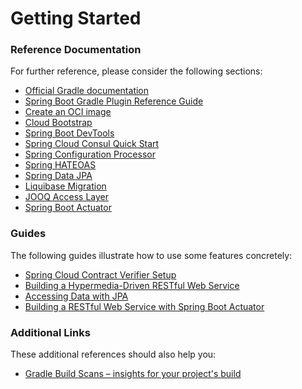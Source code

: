 # Getting Started

### Reference Documentation

For further reference, please consider the following sections:

* [Official Gradle documentation](https://docs.gradle.org)
* [Spring Boot Gradle Plugin Reference Guide](https://docs.spring.io/spring-boot/docs/2.6.5-SNAPSHOT/gradle-plugin/reference/html/)
* [Create an OCI image](https://docs.spring.io/spring-boot/docs/2.6.5-SNAPSHOT/gradle-plugin/reference/html/#build-image)
* [Cloud Bootstrap](https://spring.io/projects/spring-cloud-commons)
* [Spring Boot DevTools](https://docs.spring.io/spring-boot/docs/2.6.4/reference/htmlsingle/#using-boot-devtools)
* [Spring Cloud Consul Quick Start](https://docs.spring.io/spring-cloud-consul/docs/current/reference/html/#distributed-configuration-usage)
* [Spring Configuration Processor](https://docs.spring.io/spring-boot/docs/2.6.4/reference/htmlsingle/#configuration-metadata-annotation-processor)
* [Spring HATEOAS](https://docs.spring.io/spring-boot/docs/2.6.4/reference/htmlsingle/#boot-features-spring-hateoas)
* [Spring Data JPA](https://docs.spring.io/spring-boot/docs/2.6.4/reference/htmlsingle/#boot-features-jpa-and-spring-data)
* [Liquibase Migration](https://docs.spring.io/spring-boot/docs/2.6.4/reference/htmlsingle/#howto-execute-liquibase-database-migrations-on-startup)
* [JOOQ Access Layer](https://docs.spring.io/spring-boot/docs/2.6.4/reference/htmlsingle/#boot-features-jooq)
* [Spring Boot Actuator](https://docs.spring.io/spring-boot/docs/2.6.4/reference/htmlsingle/#production-ready)

### Guides

The following guides illustrate how to use some features concretely:

* [Spring Cloud Contract Verifier Setup](https://cloud.spring.io/spring-cloud-contract/spring-cloud-contract.html#_spring_cloud_contract_verifier_setup)
* [Building a Hypermedia-Driven RESTful Web Service](https://spring.io/guides/gs/rest-hateoas/)
* [Accessing Data with JPA](https://spring.io/guides/gs/accessing-data-jpa/)
* [Building a RESTful Web Service with Spring Boot Actuator](https://spring.io/guides/gs/actuator-service/)

### Additional Links

These additional references should also help you:

* [Gradle Build Scans – insights for your project's build](https://scans.gradle.com#gradle)
